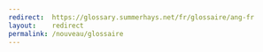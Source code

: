 ```yaml
---
redirect:  https://glossary.summerhays.net/fr/glossaire/ang-fr
layout:    redirect
permalink: /nouveau/glossaire
---
```

